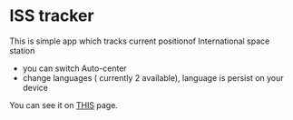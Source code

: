 # ISS tracker

This is simple app which tracks current positionof International space station

- you can switch Auto-center
- change languages ( currently 2 available), language is persist on your device

You can see it on [THIS](https://luxury-marzipan-5b33bf.netlify.app/) page.
